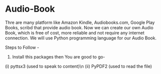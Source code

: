 # Audio-Book

Thre are many platform like Amazon Kindle, Audiobooks.com, Google Play Books, scribd that provide audio book.
Now we can create our own Audio Book, which is free of cost, more reliable and not require any internet connection.
We will use Python programming language for our Audio Book.


Steps to Follow - 

1)    Install this packages then You are good to go- 

(i)   pyttsx3       (used to speak to content)\n
(ii)  PyPDF2        (used to read the file)
